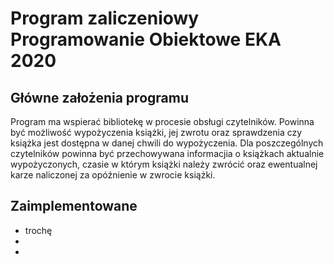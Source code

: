 # Program zaliczeniowy Programowanie Obiektowe EKA 2020

## Główne założenia programu
Program ma wspierać bibliotekę w procesie obsługi czytelników. 
Powinna być możliwość wypożyczenia książki, jej zwrotu oraz 
sprawdzenia czy książka jest dostępna w danej chwili do wypożyczenia.
Dla poszczególnych czytelników powinna być przechowywana informacjia o
książkach aktualnie wypożyczonych, czasie w którym książki należy zwrócić
oraz ewentualnej karze naliczonej za opóźnienie w zwrocie książki.

## Zaimplementowane 
- trochę
-
- 
